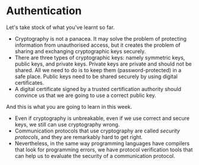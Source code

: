 # Authentication

Let's take stock of what you've learnt so far.

* Cryptography is not a panacea. It may solve the problem of protecting information from unauthorised access, but it creates the problem of sharing and exchanging cryptographic keys securely. 
* There are three types of cryptographic keys: namely symmetric keys, public keys, and private keys. Private keys are private and should not be shared. All we need to do is to keep them (password-protected) in a safe place. Public keys need to be shared securely by using digital certificates. 
* A digital certificate signed by a trusted certification authority should convince us that we are going to use a correct public key.

And this is what you are going to learn in this week.

* Even if cryptography is unbreakable, even if we use correct and secure keys, we still can use cryptography wrong.
* Communication protocols that use cryptography are called *security protocols*, and they are remarkably hard to get right. 
* Nevertheless, in the same way programming languages have compilers that look for programming errors, we have protocol verification tools that can help us to evaluate the security of a communication protocol. 


